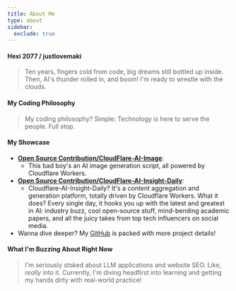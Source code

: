 ```yaml
---
title: About Me
type: about
sidebar:
  exclude: true
---
```

#### Hexi 2077 / justlovemaki

> Ten years, fingers cold from code, big dreams still bottled up inside. Then, AI's thunder rolled in, and boom! I'm ready to wrestle with the clouds.

#### My Coding Philosophy

> My coding philosophy? Simple: Technology is here to serve the people. Full stop.

#### My Showcase

*   **[Open Source Contribution/CloudFlare-AI-Image](https://github.com/justlovemaki/CloudFlare-AI-Image)**:
    *   This bad boy's an AI image generation script, all powered by Cloudflare Workers.
*   **[Open Source Contribution/CloudFlare-AI-Insight-Daily](https://github.com/justlovemaki/CloudFlare-AI-Insight-Daily)**:
    *   Cloudflare-AI-Insight-Daily? It's a content aggregation and generation platform, totally driven by Cloudflare Workers. What it does? Every single day, it hooks you up with the latest and greatest in AI: industry buzz, cool open-source stuff, mind-bending academic papers, and all the juicy takes from top tech influencers on social media.
*   Wanna dive deeper? My [GitHub](https://github.com/justlovemaki) is packed with more project details!

#### What I'm Buzzing About Right Now

> I'm seriously stoked about LLM applications and website SEO. Like, *really* into it. Currently, I'm diving headfirst into learning and getting my hands dirty with real-world practice!